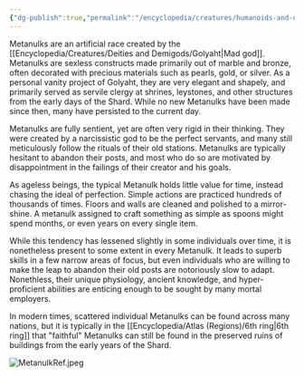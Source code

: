 ```yaml
---
{"dg-publish":true,"permalink":"/encyclopedia/creatures/humanoids-and-other-mortals/metanulks/"}
---
```


Metanulks are an artificial race created by the [[Encyclopedia/Creatures/Deities and Demigods/Golyaht\|Mad god]]. Metanulks are sexless constructs made primarily out of marble and bronze, often decorated with precious materials such as pearls, gold, or silver. As a personal vanity project of Golyaht, they are very elegant and shapely, and primarily served as servile clergy at shrines, leystones, and other structures from the early days of the Shard. While no new Metanulks have been made since then, many have persisted to the current day.

Metanulks are fully sentient, yet are often very rigid in their thinking. They were created by a narcissistic god to be the perfect servants, and many still meticulously follow the rituals of their old stations. Metanulks are typically hesitant to abandon their posts, and most who do so are motivated by disappointment in the failings of their creator and his goals.

As ageless beings, the typical Metanulk holds little value for time, instead chasing the ideal of perfection. Simple actions are practiced hundreds of thousands of times. Floors and walls are cleaned and polished to a mirror-shine. A metanulk assigned to craft something as simple as spoons might spend months, or even years on every single item.

While this tendency has lessened slightly in some individuals over time, it is nonetheless present to some extent in every Metanulk. It leads to superb skills in a few narrow areas of focus, but even individuals who are willing to make the leap to abandon their old posts are notoriously slow to adapt. Nonethless, their unique physiology, ancient knowledge, and hyper-proficient  abilities are enticing enough to be sought by many mortal employers.

In modern times, scattered individual Metanulks can be found across many nations, but it is typically in the [[Encyclopedia/Atlas (Regions)/6th ring\|6th ring]] that "faithful" Metanulks can still be found in the preserved ruins of buildings from the early years of the Shard.

![MetanulkRef.jpeg](/img/user/Images/MetanulkRef.jpeg)